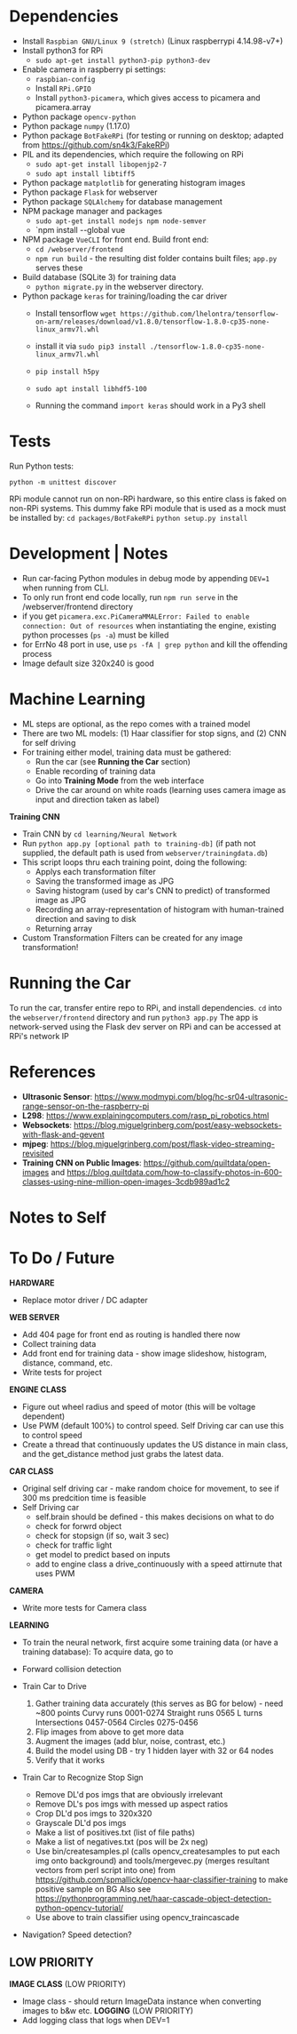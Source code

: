 # Dependencies
- Install `Raspbian GNU/Linux 9 (stretch)` (Linux raspberrypi 4.14.98-v7+)
- Install python3 for RPi 
  - `sudo apt-get install python3-pip python3-dev`
- Enable camera in raspberry pi settings:
  - `raspbian-config`
  - Install `RPi.GPIO`
  - Install `python3-picamera`, which gives access to picamera and picamera.array
- Python package `opencv-python`
- Python package `numpy` (1.17.0)
- Python package `BotFakeRPi` (for testing or running on desktop; adapted from https://github.com/sn4k3/FakeRPi)
- PIL and its dependencies, which require the following on RPi
  - `sudo apt-get install libopenjp2-7`
  - `sudo apt install libtiff5`
- Python package `matplotlib` for generating histogram images
- Python package `Flask` for webserver
- Python package `SQLAlchemy` for database management
- NPM package manager and packages
  - `sudo apt-get install nodejs npm node-semver`
  - `npm install --global vue
- NPM package `VueCLI` for front end. Build front end:
  - `cd /webserver/frontend`
  - `npm run build` - the resulting dist folder contains built files; `app.py` serves these
- Build database (SQLite 3) for training data
  - `python migrate.py` in the webserver directory.
- Python package `keras` for training/loading the car driver
  - Install tensorflow `wget https://github.com/lhelontra/tensorflow-on-arm/releases/download/v1.8.0/tensorflow-1.8.0-cp35-none-linux_armv7l.whl` 
  - install it via `sudo pip3 install ./tensorflow-1.8.0-cp35-none-linux_armv7l.whl`
  - `pip install h5py`
  - `sudo apt install libhdf5-100`

  - Running the command `import keras` should work in a Py3 shell


# Tests
Run Python tests:
```
python -m unittest discover
```
RPi module cannot run on non-RPi hardware, so this entire class is faked on non-RPi systems. This dummy fake RPi module that is used as a mock must be installed by:
    `cd packages/BotFakeRPi`
    `python setup.py install`


# Development | Notes
- Run car-facing Python modules in debug mode by appending `DEV=1` when running from CLI.
- To only run front end code locally, run `npm run serve` in the /webserver/frontend directory
- if you get `picamera.exc.PiCameraMMALError: Failed to enable connection: Out of resources` when instantiating the engine, existing python processes (`ps -a`) must be killed
- for ErrNo 48 port in use, use `ps -fA | grep python` and kill the offending process
- Image default size 320x240 is good


# Machine Learning
- ML steps are optional, as the repo comes with a trained model
- There are two ML models: (1) Haar classifier for stop signs, and (2) CNN for self driving
- For training either model, training data must be gathered:
  - Run the car (see **Running the Car** section)
  - Enable recording of training data
  - Go into **Training Mode** from the web interface 
  - Drive the car around on white roads (learning uses camera image as input and direction taken as label)

**Training CNN**
- Train CNN by `cd learning/Neural Network` 
- Run `python app.py [optional path to training-db]`
  (if path not supplied, the default path is used from `webserver/trainingdata.db`)
- This script loops thru each training point, doing the following:
  - Applys each transformation filter
  - Saving the transformed image as JPG
  - Saving histogram (used by car's CNN to predict) of transformed image as JPG
  - Recording an array-representation of histogram with human-trained direction and saving to disk
  - Returning array
- Custom Transformation Filters can be created for any image transformation!


# Running the Car
To run the car, transfer entire repo to RPi, and install dependencies.
`cd` into the `webserver/frontend` directory and run `python3 app.py`
The app is network-served using the Flask dev server on RPi and can be accessed at RPi's network IP


# References
- **Ultrasonic Sensor**: https://www.modmypi.com/blog/hc-sr04-ultrasonic-range-sensor-on-the-raspberry-pi
- **L298**: https://www.explainingcomputers.com/rasp_pi_robotics.html
- **Websockets**: https://blog.miguelgrinberg.com/post/easy-websockets-with-flask-and-gevent
- **mjpeg**: https://blog.miguelgrinberg.com/post/flask-video-streaming-revisited
- **Training CNN on Public Images**: https://github.com/quiltdata/open-images and https://blog.quiltdata.com/how-to-classify-photos-in-600-classes-using-nine-million-open-images-3cdb989ad1c2

# Notes to Self


# To Do / Future
**HARDWARE**
- Replace motor driver / DC adapter

**WEB SERVER**
- Add 404 page for front end as routing is handled there now
- Collect training data
- Add front end for training data - show image slideshow, histogram, distance, command, etc.
- Write tests for project

**ENGINE CLASS**
- Figure out wheel radius and speed of motor (this will be voltage dependent)
- Use PWM (default 100%) to control speed. Self Driving car can use this to control speed
- Create a thread that continuously updates the US distance in main class, and the get_distance
  method just grabs the latest data.

**CAR CLASS**
- Original self driving car - make random choice for movement, to see if 300 ms predcition time 
  is feasible
- Self Driving car
    - self.brain should be defined - this makes decisions on what to do
    - check for forwrd object
    - check for stopsign (if so, wait 3 sec)
    - check for traffic light
    - get model to predict based on inputs 
    - add to engine class a drive_continuously with a speed attirnute that uses PWM

**CAMERA**
- Write more tests for Camera class

**LEARNING**
- To train the neural network, first acquire some training data (or have a training database):
  To acquire data, go to 

- Forward collision detection
- Train Car to Drive
  1. Gather training data accurately (this serves as BG for below) - need ~800 points
     Curvy runs             0001-0274
     Straight runs          0565
     L turns
     Intersections          0457-0564
     Circles                0275-0456
  2. Flip images from above to get more data
  3. Augment the images (add blur, noise, contrast, etc.)
  4. Build the model using DB - try 1 hidden layer with 32 or 64 nodes
  5. Verify that it works
- Train Car to Recognize Stop Sign
  - Remove DL'd pos imgs that are obviously irrelevant
  - Remove DL's pos imgs with messed up aspect ratios
  - Crop DL'd pos imgs to 320x320
  - Grayscale DL'd pos imgs
  - Make a list of positives.txt (list of file paths)
  - Make a list of negatives.txt (pos will be 2x neg)
  - Use bin/createsamples.pl (calls opencv_createsamples to put each img onto background) and
    tools/mergevec.py (merges resultant vectors from perl script into one) from
    https://github.com/spmallick/opencv-haar-classifier-training to make positive sample on BG
    Also see https://pythonprogramming.net/haar-cascade-object-detection-python-opencv-tutorial/
  - Use above to train classifier using opencv_traincascade
- Navigation? Speed detection?

**LOW PRIORITY**
--------------------
**IMAGE CLASS** (LOW PRIORITY)
- Image class - should return ImageData instance when converting images to b&w etc.
**LOGGING** (LOW PRIORITY)
- Add logging class that logs when DEV=1

